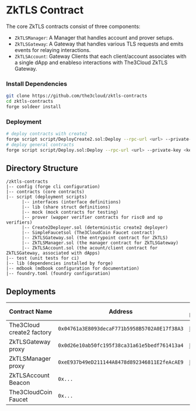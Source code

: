 # ZkTLS Contract

The core ZkTLS contracts consist of three components:

- `ZkTLSManager`: A Manager that handles account and prover setups. 
- `ZkTLSGateway`: A Gateway that handles various TLS requests and emits events for relaying interactions.
- `ZkTLSAccount`: Gateway Clients that each client/account associates with a single dApp and enableso interactions with The3Cloud ZkTLS Gateway.


### Install Dependencies
```bash
git clone https://github.com/the3cloud/zktls-contracts
cd zktls-contracts
forge soldeer install
```

### Deployment

```bash
# deploy contracts with create2
forge script script/DeployCreate2.sol:Deploy --rpc-url <url> --private-key <key>
# deploy general contracts
forge script script/Deploy.sol:Deploy --rpc-url <url> --private-key <key>
```

## Directory Structure 

```
/zktls-contracts
|-- config (forge cli configuration)
|-- contracts (core contracts)
|-- script (deployment scripts)
      |-- interfaces (interface definitions)
      |-- lib (share struct definitions)
      |-- mock (mock contracts for testing)
      |-- prover (wapper verifier contracts for risc0 and sp verifiers)
      |-- Create2Deployer.sol (deterministic create2 deployer)
      |-- SimpleFaucetsol (The3CloudCoin Faucet contract)
      |-- ZkTLSGateway.sol (the entrypoint contract for ZkTLS)
      |-- ZkTLSManager.sol (the manager contract for ZkTLSGateway)
      |-- ZkTLSAccount.sol (the acount/client contract for ZkTLSGateway, associated with dApps)
|-- test (unit tests for ci)
|-- lib (dependencies installed by forge)
|-- mdbook (mdbook configuration for documentation)
|-- foundry.toml (foundry configuration)
```

## Deployments

| Contract Name | Address | Deployed BlockChains |
| --- | --- | --- |
| The3Cloud create2 factory | `0x04761a3E8093decaF771b5958B5702A0E17f38A3` | [linea sepolia](https://sepolia.lineascan.build/address/0x04761a3E8093decaF771b5958B5702A0E17f38A3) |
| ZkTLSGateway proxy   | `0x0d26e10ab50fc195f38ca31a61e5bedf761413a4` | [linea sepolia](https://sepolia.lineascan.build/address/0x0d26e10ab50fc195f38ca31a61e5bedf761413a4) |
| ZkTLSManager proxy   | `0xeE937b49eD211144A8478d892346811E2feAcAE9` | [linea sepolia](https://sepolia.lineascan.build/address/0xeE937b49eD211144A8478d892346811E2feAcAE9) | 
| ZkTLSAccount Beacon  | `0x...` | |
| The3CloudCoin Faucet | `0x...` | |





